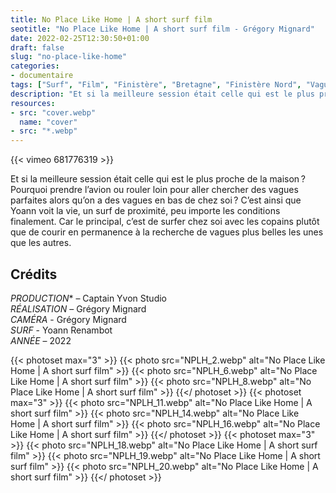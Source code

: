 ```yaml
---
title: No Place Like Home | A short surf film
seotitle: "No Place Like Home | A short surf film - Grégory Mignard"
date: 2022-02-25T12:30:50+01:00
draft: false
slug: "no-place-like-home"
categories:
- documentaire
tags: ["Surf", "Film", "Finistère", "Bretagne", "Finistère Nord", "Vague", "Shape", "Yoann Renambot", "Documentaire"]
description: "Et si la meilleure session était celle qui est le plus proche de la maison ? Pourquoi prendre l’avion ou rouler loin pour aller chercher des vagues parfaites alors qu’on a des vagues en bas de chez soi ?"
resources:
- src: "cover.webp"
  name: "cover"
- src: "*.webp"
---
```


<div>{{< vimeo 681776319 >}}</div>

Et si la meilleure session était celle qui est le plus proche de la maison ? Pourquoi prendre l’avion ou rouler loin pour aller chercher des vagues parfaites alors qu’on a des vagues en bas de chez soi ?
C’est ainsi que Yoann voit la vie, un surf de proximité, peu importe les conditions finalement. Car le principal, c’est de surfer chez soi avec les copains plutôt que de courir en permanence à la recherche de vagues plus belles les unes que les autres.

## Crédits

*PRODUCTION** – Captain Yvon Studio  
*RÉALISATION* – Grégory Mignard  
*CAMÉRA* - Grégory Mignard  
*SURF* - Yoann Renambot  
*ANNÉE* – 2022

{{< photoset max="3" >}}
  {{< photo src="NPLH_2.webp" alt="No Place Like Home | A short surf film" >}}
  {{< photo src="NPLH_6.webp" alt="No Place Like Home | A short surf film" >}}
  {{< photo src="NPLH_8.webp" alt="No Place Like Home | A short surf film" >}}
{{</ photoset >}}
{{< photoset max="3" >}}
  {{< photo src="NPLH_11.webp" alt="No Place Like Home | A short surf film" >}}
  {{< photo src="NPLH_14.webp" alt="No Place Like Home | A short surf film" >}}
  {{< photo src="NPLH_16.webp" alt="No Place Like Home | A short surf film" >}}
{{</ photoset >}}
{{< photoset max="3" >}}
  {{< photo src="NPLH_18.webp" alt="No Place Like Home | A short surf film" >}}
  {{< photo src="NPLH_19.webp" alt="No Place Like Home | A short surf film" >}}
  {{< photo src="NPLH_20.webp" alt="No Place Like Home | A short surf film" >}}
{{</ photoset >}}
